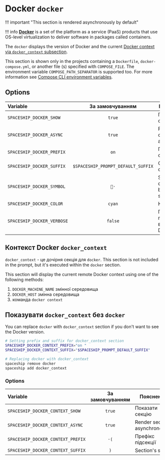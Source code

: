 # Docker `docker`

!!! important "This section is rendered asynchronously by default"

!!! info
    [**Docker**](https://docker.com) is a set of the platform as a service (PaaS) products that use OS-level virtualization to deliver software in packages called containers.

The `docker` displays the version of Docker and the current [Docker context via `docker_context` subsection](#docker-context-docker_context).

This section is shown only in the projects containing a `Dockerfile`, `docker-compose.yml`, or another file (s) specified with `COMPOSE_FILE`. The environment variable `COMPOSE_PATH_SEPARATOR` is supported too. For more information see [Compose CLI environment variables](https://docs.docker.com/compose/reference/envvars/).

## Options

| Variable                   |          За замовчуванням          | Пояснення                           |
|:-------------------------- |:----------------------------------:| ----------------------------------- |
| `SPACESHIP_DOCKER_SHOW`    |               `true`               | Показати секцію                     |
| `SPACESHIP_DOCKER_ASYNC`   |               `true`               | Рендерити секцію асинхронно         |
| `SPACESHIP_DOCKER_PREFIX`  |                `on`                | Префікс секції                      |
| `SPACESHIP_DOCKER_SUFFIX`  | `$SPACESHIP_PROMPT_DEFAULT_SUFFIX` | Суфікс секції                       |
| `SPACESHIP_DOCKER_SYMBOL`  |                `🐳·`                | Symbol displayed before the section |
| `SPACESHIP_DOCKER_COLOR`   |               `cyan`               | Колір секції                        |
| `SPACESHIP_DOCKER_VERBOSE` |              `false`               | Показати повну версію Docker        |

## Контекст Docker `docker_context`

`docker_context` - це дочірня секція для `docker`. This section is not included in the prompt, but it's executed within the `docker` section.

This section will display the current remote Docker context using one of the following methods:

1. `DOCKER_MACHINE_NAME` змінної середовища
2. `DOCKER_HOST` змінна середовища
3. команда `docker context`

## Показувати `docker_context` без `docker`

You can replace `docker` with `docker_context` section if you don't want to see the Docker version.

```zsh title=".zshrc"
# Setting prefix and suffix for docker_context section
SPACESHIP_DOCKER_CONTEXT_PREFIX="on "
SPACESHIP_DOCKER_CONTEXT_SUFFIX="$SPACESHIP_PROMPT_DEFAULT_SUFFIX"

# Replacing docker with docker_context
spaceship remove docker
spaceship add docker_context
```

### Options

| Variable                          | За замовчуванням | Пояснення                     |
|:--------------------------------- |:----------------:| ----------------------------- |
| `SPACESHIP_DOCKER_CONTEXT_SHOW`   |      `true`      | Показати секцію               |
| `SPACESHIP_DOCKER_CONTEXT_ASYNC`  |      `true`      | Render section asynchronously |
| `SPACESHIP_DOCKER_CONTEXT_PREFIX` |       `·(`       | Префікс підсекції             |
| `SPACESHIP_DOCKER_CONTEXT_SUFFIX` |       `)`        | Section's suffix              |
